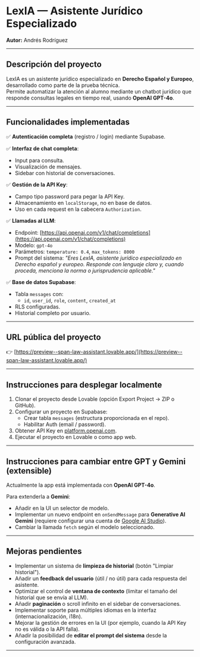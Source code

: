 # LexIA — Asistente Jurídico Especializado

**Autor:** Andrés Rodríguez

---

## Descripción del proyecto

LexIA es un asistente jurídico especializado en **Derecho Español y Europeo**, desarrollado como parte de la prueba técnica.  
Permite automatizar la atención al alumno mediante un chatbot jurídico que responde consultas legales en tiempo real, usando **OpenAI GPT-4o**.

---

## Funcionalidades implementadas

✅ **Autenticación completa** (registro / login) mediante Supabase.

✅ **Interfaz de chat completa**:

- Input para consulta.
- Visualización de mensajes.
- Sidebar con historial de conversaciones.

✅ **Gestión de la API Key**:

- Campo tipo password para pegar la API Key.
- Almacenamiento en `localStorage`, no en base de datos.
- Uso en cada request en la cabecera `Authorization`.

✅ **Llamadas al LLM**:

- Endpoint: [https://api.openai.com/v1/chat/completions](https://api.openai.com/v1/chat/completions)
- Modelo: `gpt-4o`
- Parámetros: `temperature: 0.4`, `max_tokens: 8000`
- Prompt del sistema: _"Eres LexIA, asistente jurídico especializado en Derecho español y europeo. Responde con lenguaje claro y, cuando proceda, menciona la norma o jurisprudencia aplicable."_

✅ **Base de datos Supabase**:

- Tabla `messages` con:
  - `id`, `user_id`, `role`, `content`, `created_at`
- RLS configuradas.
- Historial completo por usuario.

---

## URL pública del proyecto

👉 [https://preview--span-law-assistant.lovable.app/](https://preview--span-law-assistant.lovable.app/)

---

## Instrucciones para desplegar localmente

1. Clonar el proyecto desde Lovable (opción Export Project → ZIP o GitHub).
2. Configurar un proyecto en Supabase:
   - Crear tabla `messages` (estructura proporcionada en el repo).
   - Habilitar Auth (email / password).
3. Obtener API Key en [platform.openai.com](https://platform.openai.com).
4. Ejecutar el proyecto en Lovable o como app web.

---

## Instrucciones para cambiar entre GPT y Gemini (extensible)

Actualmente la app está implementada con **OpenAI GPT-4o**.

Para extenderla a **Gemini**:

- Añadir en la UI un selector de modelo.
- Implementar un nuevo endpoint en `onSendMessage` para **Generative AI Gemini** (requiere configurar una cuenta de [Google AI Studio](https://makersuite.google.com/app)).
- Cambiar la llamada `fetch` según el modelo seleccionado.

---

## Mejoras pendientes

- Implementar un sistema de **limpieza de historial** (botón "Limpiar historial").
- Añadir un **feedback del usuario** (útil / no útil) para cada respuesta del asistente.
- Optimizar el control de **ventana de contexto** (limitar el tamaño del historial que se envía al LLM).
- Añadir **paginación** o scroll infinito en el sidebar de conversaciones.
- Implementar soporte para múltiples idiomas en la interfaz (internacionalización, i18n).
- Mejorar la gestión de errores en la UI (por ejemplo, cuando la API Key no es válida o la API falla).
- Añadir la posibilidad de **editar el prompt del sistema** desde la configuración avanzada.

---
